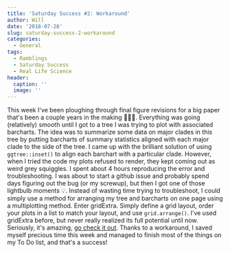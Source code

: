 ```yaml
---
title: 'Saturday Success #2: Workaround'
author: Will
date: '2018-07-28'
slug: saturday-success-2-workaround
categories:
  - General
tags:
  - Ramblings
  - Saturday Success
  - Real Life Science
header:
  caption: ''
  image: ''
---
```


This week I've been ploughing through final figure revisions for a big paper that's been a couple years in the making :clap::clap::clap:. Everything was going (relatively) smooth until I got to a tree I was trying to plot with associated barcharts. The idea was to summarize some data on major clades in this tree by putting barcharts of summary statistics aligned with each major clade to the side of the tree. I came up with the brilliant solution of using `ggtree::inset()` to align each barchart with a particular clade. However, when I tried the code my plots refused to render, they kept coming out as weird grey squiggles. I spent about 4 hours reproducing the error and troubleshooting. I was about to start a github issue and probably spend days figuring out the bug (or my screwup), but then I got one of those lightbulb moments :bulb:. Instead of wasting time trying to troubleshoot, I could simply use a method for arranging my tree and barcharts on one page using a multiplotting method. Enter gridExtra. Simply define a grid layout, order your plots in a list to match your layout, and use `grid.arrange()`. I've used gridExtra before, but never really realized its full potential until now. Seriously, it's amazing, <a href="https://cran.r-project.org/web/packages/gridExtra/vignettes/arrangeGrob.html" target="_blank">go check it out</a>. Thanks to a workaround, I saved myself precious time this week and managed to finish most of the things on my To Do list, and that's a success!